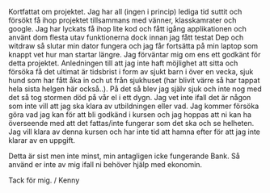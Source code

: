 Kortfattat om projektet. 
Jag har all (ingen i princip) lediga tid suttit och försökt få ihop projektet tillsammans med vänner, klasskamrater och google. Jag har lyckats få ihop lite kod och fått igång applikationen och använt dom flesta utav funktionerna dock innan jag fått testat Dep och witdraw så slutar min dator fungera och jag får fortsätta på min laptop som knappt vet hur man startar längre. 
Jag förväntar mig om ens ett godkänt för detta projektet. Anledningen till att jag inte haft möjlighet att sitta och försöka få det ultimat är tidsbrist i form av sjukt barn i över en vecka, sjuk hund som har fått åka in och ut från sjukhuset (har blivit värre så har tappat hela sista helgen här också..). På det så blev jag själv sjuk och inte nog med det så tog stormen död på vår el i ett dygn. Jag vet inte ifall det är någon som inte vill att jag ska klara av utbildningen eller vad. 
Jag kommer försöka göra vad jag kan för att bli godkänd i kursen och jag hoppas att ni kan ha överseende med att det fattas/inte fungerar som det ska och se helheten. Jag vill klara av denna kursen och har inte tid att hamna efter för att jag inte klarar av en uppgift. 

Detta är sist men inte minst, min antagligen icke fungerande Bank. Så använd er inte av mig ifall ni behöver hjälp med ekonomin. 

Tack för mig. 
/ Kenny